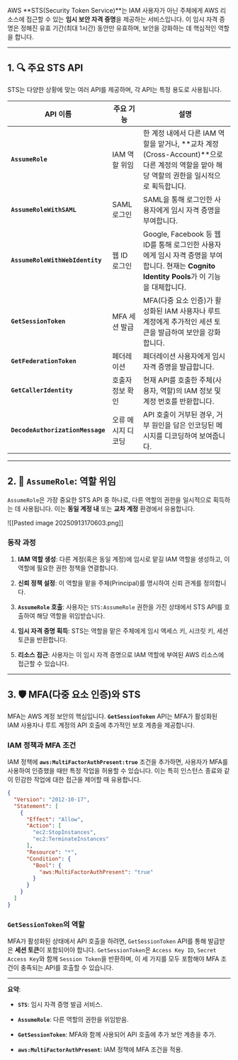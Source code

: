 
AWS **STS(Security Token Service)**는 IAM 사용자가 아닌 주체에게 AWS 리소스에 접근할 수 있는 **임시 보안 자격 증명**을 제공하는 서비스입니다. 이 임시 자격 증명은 정해진 유효 기간(최대 1시간) 동안만 유효하며, 보안을 강화하는 데 핵심적인 역할을 합니다.

---

## 1. 🔍 주요 STS API

STS는 다양한 상황에 맞는 여러 API를 제공하며, 각 API는 특정 용도로 사용됩니다.

|API 이름|주요 기능|설명|
|---|---|---|
|**`AssumeRole`**|IAM 역할 위임|한 계정 내에서 다른 IAM 역할을 맡거나, **교차 계정(Cross-Account)**으로 다른 계정의 역할을 맡아 해당 역할의 권한을 일시적으로 획득합니다.|
|**`AssumeRoleWithSAML`**|SAML 로그인|SAML을 통해 로그인한 사용자에게 임시 자격 증명을 부여합니다.|
|**`AssumeRoleWithWebIdentity`**|웹 ID 로그인|Google, Facebook 등 웹 ID를 통해 로그인한 사용자에게 임시 자격 증명을 부여합니다. 현재는 **Cognito Identity Pools**가 이 기능을 대체합니다.|
|**`GetSessionToken`**|MFA 세션 발급|MFA(다중 요소 인증)가 활성화된 IAM 사용자나 루트 계정에게 추가적인 세션 토큰을 발급하여 보안을 강화합니다.|
|**`GetFederationToken`**|페더레이션|페더레이션 사용자에게 임시 자격 증명을 발급합니다.|
|**`GetCallerIdentity`**|호출자 정보 확인|현재 API를 호출한 주체(사용자, 역할)의 IAM 정보 및 계정 번호를 반환합니다.|
|**`DecodeAuthorizationMessage`**|오류 메시지 디코딩|API 호출이 거부된 경우, 거부 원인을 담은 인코딩된 메시지를 디코딩하여 보여줍니다.|

---

## 2. 🤝 `AssumeRole`: 역할 위임

`AssumeRole`은 가장 중요한 STS API 중 하나로, 다른 역할의 권한을 일시적으로 획득하는 데 사용됩니다. 이는 **동일 계정 내** 또는 **교차 계정** 환경에서 유용합니다.

![[Pasted image 20250913170603.png]]

### 동작 과정

1. **IAM 역할 생성**: 다른 계정(혹은 동일 계정)에 임시로 맡길 IAM 역할을 생성하고, 이 역할에 필요한 권한 정책을 연결합니다.
    
2. **신뢰 정책 설정**: 이 역할을 맡을 주체(Principal)를 명시하여 신뢰 관계를 정의합니다.
    
3. **`AssumeRole` 호출**: 사용자는 `STS:AssumeRole` 권한을 가진 상태에서 STS API를 호출하여 해당 역할을 위임받습니다.
    
4. **임시 자격 증명 획득**: STS는 역할을 맡은 주체에게 임시 액세스 키, 시크릿 키, 세션 토큰을 반환합니다.
    
5. **리소스 접근**: 사용자는 이 임시 자격 증명으로 IAM 역할에 부여된 AWS 리소스에 접근할 수 있습니다.

---

## 3. 🛡️ MFA(다중 요소 인증)와 STS

MFA는 AWS 계정 보안의 핵심입니다. **`GetSessionToken`** API는 MFA가 활성화된 IAM 사용자나 루트 계정의 API 호출에 추가적인 보호 계층을 제공합니다.

### IAM 정책과 MFA 조건

IAM 정책에 **`aws:MultiFactorAuthPresent:true`** 조건을 추가하면, 사용자가 MFA를 사용하여 인증했을 때만 특정 작업을 허용할 수 있습니다. 이는 특히 인스턴스 종료와 같이 민감한 작업에 대한 접근을 제어할 때 유용합니다.

```JSON
{
  "Version": "2012-10-17",
  "Statement": [
    {
      "Effect": "Allow",
      "Action": [
        "ec2:StopInstances",
        "ec2:TerminateInstances"
      ],
      "Resource": "*",
      "Condition": {
        "Bool": {
          "aws:MultiFactorAuthPresent": "true"
        }
      }
    }
  ]
}
```

### `GetSessionToken`의 역할

MFA가 활성화된 상태에서 API 호출을 하려면, `GetSessionToken` API를 통해 발급받은 **세션 토큰**이 포함되어야 합니다. `GetSessionToken`은 `Access Key ID`, `Secret Access Key`와 함께 `Session Token`을 반환하며, 이 세 가지를 모두 포함해야 MFA 조건이 충족되는 API를 호출할 수 있습니다.

---

**요약**:

- **`STS`**: 임시 자격 증명 발급 서비스.
    
- **`AssumeRole`**: 다른 역할의 권한을 위임받음.
    
- **`GetSessionToken`**: MFA와 함께 사용되어 API 호출에 추가 보안 계층을 추가.
    
- **`aws:MultiFactorAuthPresent`**: IAM 정책에 MFA 조건을 적용.